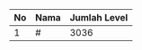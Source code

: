 | No | Nama            | Jumlah Level |
|----|-----------------|--------------|
| 1  | #    |    3036        |
